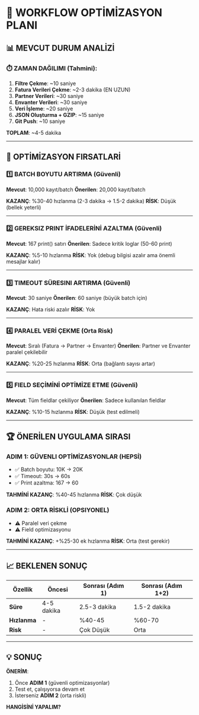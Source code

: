 # 🚀 WORKFLOW OPTİMİZASYON PLANI

## 📊 MEVCUT DURUM ANALİZİ

### ⏱️ ZAMAN DAĞILIMI (Tahmini):
1. **Filtre Çekme**: ~10 saniye
2. **Fatura Verileri Çekme**: ~2-3 dakika (EN UZUN)
3. **Partner Verileri**: ~30 saniye
4. **Envanter Verileri**: ~30 saniye
5. **Veri İşleme**: ~20 saniye
6. **JSON Oluşturma + GZIP**: ~15 saniye
7. **Git Push**: ~10 saniye

**TOPLAM**: ~4-5 dakika

---

## 🎯 OPTİMİZASYON FIRSATLARİ

### 1️⃣ BATCH BOYUTU ARTIRMA (Güvenli)
**Mevcut**: 10,000 kayıt/batch
**Önerilen**: 20,000 kayıt/batch

**KAZANÇ**: %30-40 hızlanma (2-3 dakika → 1.5-2 dakika)
**RİSK**: Düşük (bellek yeterli)

---

### 2️⃣ GEREKSIZ PRINT İFADELERİNİ AZALTMA (Güvenli)
**Mevcut**: 167 print() satırı
**Önerilen**: Sadece kritik loglar (50-60 print)

**KAZANÇ**: %5-10 hızlanma
**RİSK**: Yok (debug bilgisi azalır ama önemli mesajlar kalır)

---

### 3️⃣ TIMEOUT SÜRESINI ARTIRMA (Güvenli)
**Mevcut**: 30 saniye
**Önerilen**: 60 saniye (büyük batch için)

**KAZANÇ**: Hata riski azalır
**RİSK**: Yok

---

### 4️⃣ PARALEL VERİ ÇEKME (Orta Risk)
**Mevcut**: Sıralı (Fatura → Partner → Envanter)
**Önerilen**: Partner ve Envanter paralel çekilebilir

**KAZANÇ**: %20-25 hızlanma
**RİSK**: Orta (bağlantı sayısı artar)

---

### 5️⃣ FIELD SEÇİMİNİ OPTİMİZE ETME (Güvenli)
**Mevcut**: Tüm fieldlar çekiliyor
**Önerilen**: Sadece kullanılan fieldlar

**KAZANÇ**: %10-15 hızlanma
**RİSK**: Düşük (test edilmeli)

---

## 🏆 ÖNERİLEN UYGULAMA SIRASI

### ADIM 1: GÜVENLI OPTİMİZASYONLAR (HEPSİ)
- ✅ Batch boyutu: 10K → 20K
- ✅ Timeout: 30s → 60s
- ✅ Print azaltma: 167 → 60

**TAHMİNİ KAZANÇ**: %40-45 hızlanma
**RİSK**: Çok düşük

### ADIM 2: ORTA RİSKLİ (OPSIYONEL)
- ⚠️ Paralel veri çekme
- ⚠️ Field optimizasyonu

**TAHMİNİ KAZANÇ**: +%25-30 ek hızlanma
**RİSK**: Orta (test gerekir)

---

## 📈 BEKLENEN SONUÇ

| Özellik | Öncesi | Sonrası (Adım 1) | Sonrası (Adım 1+2) |
|---------|--------|------------------|---------------------|
| **Süre** | 4-5 dakika | 2.5-3 dakika | 1.5-2 dakika |
| **Hızlanma** | - | %40-45 | %60-70 |
| **Risk** | - | Çok Düşük | Orta |

---

## 💡 SONUÇ

**ÖNERİM**: 
1. Önce **ADIM 1** (güvenli optimizasyonlar)
2. Test et, çalışıyorsa devam et
3. İsterseniz **ADIM 2** (orta riskli)

**HANGİSİNİ YAPALIM?**
